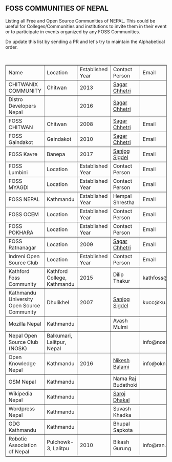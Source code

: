 ## FOSS COMMUNITIES OF NEPAL

Listing all Free and Open Source Communities of NEPAL. This could be useful for Colleges/Communities and institutions to invite them in their event or to participate in events organized by any FOSS Communities.

Do update this list by sending a PR and let's try to maintain the Alphabetical order.

<table class="table table-hover" border='1' style="text-align:centre;">
<tr>
    <td>Name</td>
    <td>Location</td>
    <td>Established Year</td>
    <td>Contact Person</td>
    <td>Email</td>
    <td>Online Links</td>
</tr>
<tr>
    <td>
    CHITWANIX COMMUNITY
    </td>
    <td>
    Chitwan
    </td>
    <td>2013</td>
    <td><a href="http://sagarchhetri.com.np">Sagar Chhetri</a></td>
    <td></td>
    <td></td>
</tr>
<tr>
    <td>Distro Developers Nepal </td>
    <td></td>
    <td>2016</td>
    <td><a href="http://sagarchhetri.com.np">Sagar Chhetri</a></td>
    <td></td>
    <td></td>
</tr>
<tr>
  <td>FOSS CHITWAN</td>
  <td>Chitwan</td>
  <td>2008</td>
  <td><a href="http://sagarchhetri.com.np">Sagar Chhetri</a></td>
  <td>Email</td>
  <td>Online Links</td>
  </tr>
  <tr>
  <td>FOSS Gaindakot</td>
  <td>Gaindakot</td>
  <td>2010</td>
  <td><a href="http://sagarchhetri.com.np">Sagar Chhetri</a></td>
  <td>Email</td>
  <td>Online Links</td>
  </tr>
    <tr>
  <td>FOSS Kavre</td>
  <td>Banepa</td>
  <td>2017</td>
  <td><a href="https://github.com/sigdelsanjog">Sanjog Sigdel</a></td>
  <td>Email</td>
  <td><a href="fosskavre.techjhola.com">Fosskavre - Wiki</a></td>
  </tr>
  <tr>
  <td>FOSS Lumbini</td>
  <td>Location</td>
  <td>Established Year</td>
  <td>Contact Person</td>
  <td>Email</td>
  <td>Online Links</td>
  </tr>
  <tr>
  <td>FOSS MYAGDI</td>
  <td>Location</td>
  <td>Established Year</td>
  <td>Contact Person</td>
  <td>Email</td>
  <td>Online Links</td>
  </tr>
  <tr>
  <td>FOSS NEPAL</td>
  <td>Kathmandu</td>
  <td>Established Year</td>
  <td>Hempal Shrestha</td>
  <td>Email</td>
  <td><a href="wiki.fossnepal.org">wiki.fossnepal.org</a></td>
  </tr>
  <tr>
  <td>FOSS OCEM</td>
  <td>Location</td>
  <td>Established Year</td>
  <td>Contact Person</td>
  <td>Email</td>
  <td>Online Links</td>
  </tr>
  <tr>
  <td>FOSS POKHARA</td>
  <td>Location</td>
  <td>Established Year</td>
  <td>Contact Person</td>
  <td>Email</td>
  <td>Online Links</td>
  </tr>
  <tr>
  <td>FOSS Ratnanagar</td>
  <td>Location</td>
  <td>2009</td>
  <td><a href="http://sagarchhetri.com.np">Sagar Chhetri</a></td>
  <td>Email</td>
  <td>Online Links</td>
  </tr>
  <tr>
  <td>Indreni Open Source Club</td>
  <td>Location</td>
  <td>Established Year</td>
  <td>Contact Person</td>
  <td>Email</td>
  <td>Online Links</td>
  </tr>
  <tr>
  <td>Kathford Foss Community</td>
  <td>Kathford College, Kathmandu</td>
  <td>2015</td>
  <td>Dilip Thakur</td>
  <td>kathfoss@kathford.edu.np</td>
  <td>  <a href = "https://kathfoss.github.io"> kathfoss.github.io </a></td>
  </tr>
  <tr>
  <td>Kathmandu University Open Source Community</td>
  <td>Dhulikhel</td>
  <td>2007</td>
  <td><a href="https://github.com/sigdelsanjog">Sanjog Sigdel</a></td>
  <td>kucc@ku.edu.np</td>
  <td><a href="https://github.com/kucc1997">github.com/kucc1997</a></td>
  </tr>
  <td>Mozilla Nepal</td>
  <td>Kathmandu</td>
  <td></td>
  <td>Avash Mulmi</td>
  <td></td>
    <td><a href="http://mozilla-nepal.org">mozilla-nepal.org</a></td>
  </tr>
    <td>Nepal Open Source Club (NOSK)</td>
  <td>Balkumari, Lalitpur, Nepal</td>
  <td></td>
  <td></td>
  <td>info@nosk.org.np</td>
  <td><a href="http://openosk.github.io">http://openosk.github.io</a></td>
  </tr>
  <tr>
  <td>Open Knowledge Nepal</td>
  <td>Kathmandu</td>
  <td>2016</td>
  <td><a href="https://twitter.com/nikeshbalami">Nikesh Balami</a></td>
  <td>info@okn.org</td>
  <td><a href="http://oknp.org">www.oknp.org</a></td>
  </tr>
    <tr>
  <td>OSM Nepal</td>
  <td>Kathmandu</td>
  <td></td>
  <td>Nama Raj Budathoki</td>
  <td></td>
  <td>http://kathmandulivinglabs.org</td>
  </tr>
  <tr>
  <td>Wikipedia Nepal</td>
  <td>Kathmandu</td>
  <td></td>
  <td><a href="https://twitter.com/sarojdhakal">Saroj Dhakal</a></td>
  <td></td>
  <td><a href="http://ne.wikipedia.org/">ne.wikipedia.org</a></td>
  </tr>
    <tr>
  <td>Wordpress Nepal</td>
  <td>Kathmandu</td>
  <td></td>
  <td>Suvash Khadka</td>
  <td></td>
  <td></td>
  </tr>
  <tr>
  <td>GDG Kathmandu</td>
  <td>Kathmandu</td>
  <td></td>
  <td>Bhupal Sapkota</td>
  <td></td>
  <td></td>
  </tr>
  <tr>
  <td>Robotic Association of Nepal</td>
  <td>Pulchowk-3, Lalitpu</td>
  <td>2010</td>
  <td>Bikash Gurung</td>
  <td>info@ran.org.np</td>
    <td><a href="http://ran.org.np">http://ran.org.np</a></td>
  </tr>
</table>
